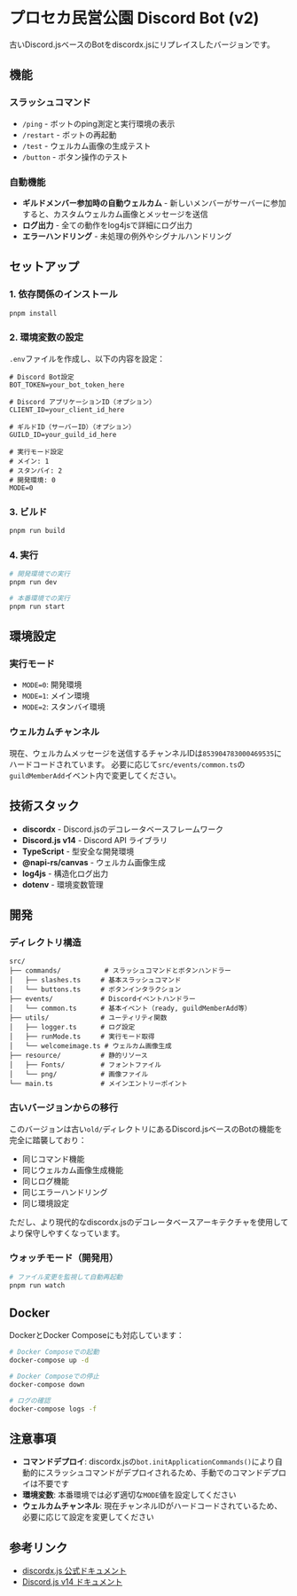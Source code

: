# プロセカ民営公園 Discord Bot (v2)

古いDiscord.jsベースのBotをdiscordx.jsにリプレイスしたバージョンです。

## 機能

### スラッシュコマンド
- `/ping` - ボットのping測定と実行環境の表示
- `/restart` - ボットの再起動
- `/test` - ウェルカム画像の生成テスト
- `/button` - ボタン操作のテスト

### 自動機能
- **ギルドメンバー参加時の自動ウェルカム** - 新しいメンバーがサーバーに参加すると、カスタムウェルカム画像とメッセージを送信
- **ログ出力** - 全ての動作をlog4jsで詳細にログ出力
- **エラーハンドリング** - 未処理の例外やシグナルハンドリング

## セットアップ

### 1. 依存関係のインストール
```bash
pnpm install
```

### 2. 環境変数の設定
`.env`ファイルを作成し、以下の内容を設定：

```env
# Discord Bot設定
BOT_TOKEN=your_bot_token_here

# Discord アプリケーションID（オプション）
CLIENT_ID=your_client_id_here

# ギルドID（サーバーID）（オプション）
GUILD_ID=your_guild_id_here

# 実行モード設定
# メイン: 1
# スタンバイ: 2  
# 開発環境: 0
MODE=0
```

### 3. ビルド
```bash
pnpm run build
```

### 4. 実行
```bash
# 開発環境での実行
pnpm run dev

# 本番環境での実行
pnpm run start
```

## 環境設定

### 実行モード
- `MODE=0`: 開発環境
- `MODE=1`: メイン環境
- `MODE=2`: スタンバイ環境

### ウェルカムチャンネル
現在、ウェルカムメッセージを送信するチャンネルIDは`853904783000469535`にハードコードされています。
必要に応じて`src/events/common.ts`の`guildMemberAdd`イベント内で変更してください。

## 技術スタック

- **discordx** - Discord.jsのデコレータベースフレームワーク
- **Discord.js v14** - Discord API ライブラリ
- **TypeScript** - 型安全な開発環境
- **@napi-rs/canvas** - ウェルカム画像生成
- **log4js** - 構造化ログ出力
- **dotenv** - 環境変数管理

## 開発

### ディレクトリ構造
```
src/
├── commands/           # スラッシュコマンドとボタンハンドラー
│   ├── slashes.ts     # 基本スラッシュコマンド
│   └── buttons.ts     # ボタンインタラクション
├── events/            # Discordイベントハンドラー
│   └── common.ts      # 基本イベント（ready, guildMemberAdd等）
├── utils/             # ユーティリティ関数
│   ├── logger.ts      # ログ設定
│   ├── runMode.ts     # 実行モード取得
│   └── welcomeimage.ts # ウェルカム画像生成
├── resource/          # 静的リソース
│   ├── Fonts/         # フォントファイル
│   └── png/           # 画像ファイル
└── main.ts            # メインエントリーポイント
```

### 古いバージョンからの移行

このバージョンは古い`old/`ディレクトリにあるDiscord.jsベースのBotの機能を完全に踏襲しており：

- 同じコマンド機能
- 同じウェルカム画像生成機能
- 同じログ機能
- 同じエラーハンドリング
- 同じ環境設定

ただし、より現代的なdiscordx.jsのデコレータベースアーキテクチャを使用してより保守しやすくなっています。

### ウォッチモード（開発用）
```bash
# ファイル変更を監視して自動再起動
pnpm run watch
```

## Docker

DockerとDocker Composeにも対応しています：

```bash
# Docker Composeでの起動
docker-compose up -d

# Docker Composeでの停止
docker-compose down

# ログの確認
docker-compose logs -f
```

## 注意事項

- **コマンドデプロイ**: discordx.jsの`bot.initApplicationCommands()`により自動的にスラッシュコマンドがデプロイされるため、手動でのコマンドデプロイは不要です
- **環境変数**: 本番環境では必ず適切な`MODE`値を設定してください
- **ウェルカムチャンネル**: 現在チャンネルIDがハードコードされているため、必要に応じて設定を変更してください

## 参考リンク

- [discordx.js 公式ドキュメント](https://discordx.js.org)
- [Discord.js v14 ドキュメント](https://discord.js.org/#/docs/discord.js/14.17.3/general/welcome)

